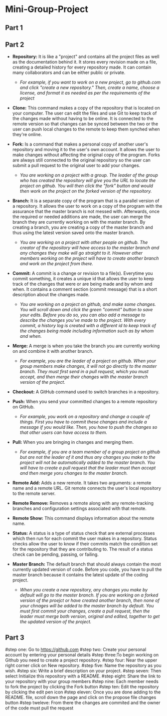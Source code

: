 # Mini-Group-Project
## Part 1 

## Part 2

 - **Repository:** It is like a "project" and contains all the project files as well as the documentation behind it. It stores every revision made on a file, creating a detailed history for every repository made. It can contain many collaborators and can be either public or private.
   - *For example, if you want to work on a new project, go to github.com and click "create a new repository." Then, create a name, choose a license, and format it as needed as per the requirements of the project*
   
 - **Clone:** This command makes a copy of the repository that is located on your computer. The user can edit the files and use Git to keep track of the changes made without having to be online. It is connected to the remote version so that changes can be synced between the two or the user can push local changes to the remote to keep them synched when they're online.
   
 - **Fork:** Is a command that makes a personal copy of another user's repository and moving it to the user's own account. It allows the user to make changes without affecting the original copy of the program. Forks are always still connected to the original repository so the user can submit a pull request to the original user to add your changes.
   - *You are working on a project with a group. The leader of the group who has created the repository will give you the URL to locate the project on github. You will then click the "fork" button and would then work on the project on the forked version of the repsoitory.*
   
 - **Branch:**  It is a separate copy of the program that is a parallel version of a repository. It allows the user to work on a copy of the program with the assurance that the master branch is not messed with. Afterwards, once the required or needed additions are made, the user can merge the branch they are currently working on with the master branch. By creating a branch, you are creating a copy of the master branch and thus using the latest version saved onto the master branch.
    - *You are working on a project with other people on github. The creator of the repository will have access to the master branch and any changes they make will go straight to it. However other members working on the project will have to create another branch and work on the project from there.*
    
 - **Commit:** A commit is a change or revision to a file(s). Everytime you commit something, it creates a unique id that allows the user to keep track of the changes that were or are being made and by whom and when. It contains a comment section (commit message) that is a short description about the changes made. 
    - *You are working on a project on github, and make some changes. You will scroll down and click the green "commit" button to save your edits. Before you do so, you can also add a message to describe the changes you've made to the project. With every commit, a history log is created with a different id to keep track of the changes being made including information such as by whom and when.*
    
 - **Merge:** A merge is when you take the branch you are currently working on and combine it with another branch.
    - *For example, you are the leader of a project on github. When your group members make changes, it will not go directly to the master branch. They must first send in a pull request, which you must accept, and then merge their changes with the master branch version of the project.*
    
 - **Checkout:** A GitHub command used to switch branches in a repository.
    
 - **Push:** When you send your committed changes to a remote repository on GitHub.
   - *For example, you work on a repository and change a couple of things. First you have to commit these changes and include a message if you would like. Then, you have to push the changes so that other users can have access to them.*
   
 - **Pull:** When you are bringing in changes and merging them.
    - *For example, if you are a team member of a group project on github but are not the leader of it and thus any changes you make to the project will not be automatically added to the master branch. You will have to create a pull request that the leader must then accept and then merge yoru changes to the master branch.*
    
 - **Remote Add:** Adds a new remote. It takes two arguments: a remote name and a remote URL. Git remote connects the user's local repository to the remote server.
    
 - **Remote Remove:** Removes a remote along with any remote-tracking branches and configuration settings associated with that remote.
    
 - **Remote Show:** This command displays information about the remote name.
    
 - **Status:** A status is a type of status check that are external processes which then run for each commit the user makes in a repository. Status checks allow the user to know if their commits match the condition set for the repository that they are contributing to. The result of a status check can be pending, passing, or failing.
    
 - **Master Branch:** The default branch that should always contain the most currently updated version of code. Before you code, you have to pull the master branch because it contains the latest update of the coding project.
    - *When you create a new repository, any changes you make by default will go to the master branch. If you are working on a forked version of the proejct or have created another branch, then none of your chnages will be added to the master branch by default. You must first commit your changes, create a pull request, then the leader must merge both version, original and edited, together to get the updated version of the project.*
   
  
## Part 3 
#step one: Go to https://github.com
#step two: Create your personal account by entering your personal details 
#step three:To begin working on Github you need to create a project repository.
#step four: Near the upper right corner click on New repository. 
#step five: Name the repository as you wish. 
#step six: Write a brief description on your project.
#step seven: Then select Initialize this repository with a README.
#step eight: Share the link to your repository with your group members
#step nine: Each member needs to fork the project by clicking the Fork button 
#step ten: Edit the repository by clicking the edit pen icon 
#step eleven: Once you are done adding to the README. file, scroll down the page and click on the propose file changes button 
#step tweleve: From there the changes are commited and the owner of the code must pull the request 

